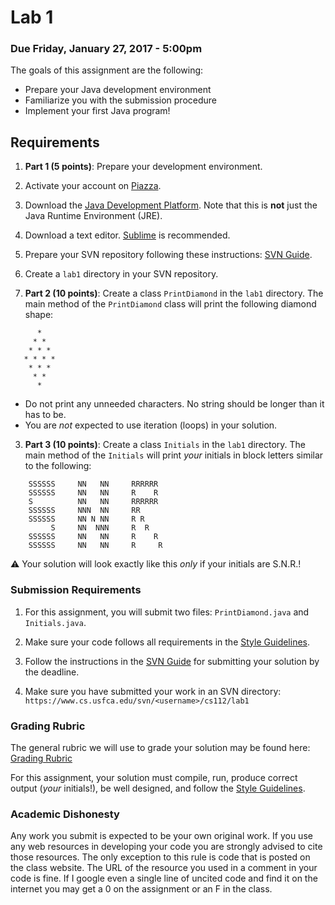 Lab 1
=====

### Due Friday, January 27, 2017 - 5:00pm

The goals of this assignment are the following:

- Prepare your Java development environment
- Familiarize you with the submission procedure
- Implement your first Java program!


## Requirements
1. **Part 1 (5 points)**: Prepare your development environment.
  1. Activate your account on [Piazza](https://piazza.com/usfca/spring2017/cs11202/home). 
  2. Download the [Java Development Platform](http://www.oracle.com/technetwork/java/javase/downloads/index.html). Note that this is **not** just the Java Runtime Environment (JRE).
  3. Download a text editor. [Sublime](https://www.sublimetext.com/) is recommended. 
  4. Prepare your SVN repository following these instructions: [SVN Guide](https://github.com/CS112-S17/notes/blob/master/svn_guide.md). 
  5. Create a ```lab1``` directory in your SVN repository.

2. **Part 2 (10 points)**: Create a class ```PrintDiamond``` in the ```lab1``` directory. The main method of the ```PrintDiamond``` class will print the following diamond shape:

 ```
       *
      * *
     * * *
    * * * *
     * * *
      * *
       *
 ```
 - Do not print any unneeded characters. No string should be longer than it has to be.
 - You are *not* expected to use iteration (loops) in your solution.

3. **Part 3 (10 points)**: Create a class ```Initials``` in the ```lab1``` directory. The main method of the ```Initials``` will print *your* initials in block letters similar to the following:

```
	SSSSSS     NN   NN     RRRRRR
	SSSSSS     NN   NN     R    R
	S          NN   NN     RRRRRR
	SSSSSS     NNN  NN     RR    
	SSSSSS     NN N NN     R R   
	     S     NN  NNN     R  R
	SSSSSS     NN   NN     R    R
	SSSSSS     NN   NN     R     R
```
 
:warning: Your solution will look exactly like this *only* if your initials are S.N.R.!
 
### Submission Requirements

1. For this assignment, you will submit two files: ```PrintDiamond.java``` and ```Initials.java```.

2. Make sure your code follows all requirements in the [Style Guidelines](https://github.com/CS112-S17/notes/blob/master/style.md).

3. Follow the instructions in the [SVN Guide](https://github.com/CS112-S17/notes/blob/master/svn_guide.md) for submitting your solution by the deadline.

4. Make sure you have submitted your work in an SVN directory: ```https://www.cs.usfca.edu/svn/<username>/cs112/lab1```

### Grading Rubric

The general rubric we will use to grade your solution may be found here: [Grading Rubric](https://github.com/CS112-S17/notes/blob/master/grading_rubric.md)

For this assignment, your solution must compile, run, produce correct output (*your* initials!), be well designed, and follow the [Style Guidelines](https://github.com/CS112-S17/notes/blob/master/style.md).

### Academic Dishonesty

Any work you submit is expected to be your own original work. If you use any web resources in developing your code you are strongly advised to cite those resources. The only exception to this rule is code that is posted on the class website. The URL of the resource you used in a comment in your code is fine. If I google even a single line of uncited code and find it on the internet you may get a 0 on the assignment or an F in the class.
